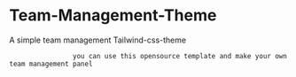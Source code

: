 # Team-Management-Theme
A simple team management Tailwind-css-theme



                    you can use this opensource template and make your own team management panel
      
